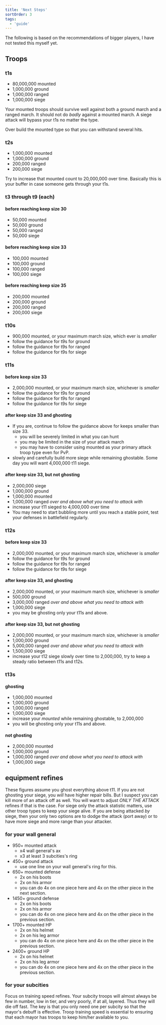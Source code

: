 ```yaml
---
title: 'Next Steps'
sortOrder: 3
tags: 
  - 'guide'
---
```


The following is based on the recommendations of bigger players, I have not tested this myself yet.

## Troops

### t1s 

* 80,000,000 mounted
* 1,000,000 ground
* 1,000,000 ranged
* 1,000,000 siege

Your mounted troops should survive well against both a ground march and a
ranged march.  It should not do *badly* against a mounted march.  A siege
attack will bypass your t1s no matter the type. 

Over build the mounted type so that you can withstand several hits. 

### t2s 

* 1,000,000 mounted
* 1,000,000 ground
* 200,000 ranged
* 200,000 siege

Try to increase that mounted count to 20,000,000 over time. Basically this is your buffer in case someone gets through your t1s. 

### t3 through t9 (each)

#### before reaching keep size 30

* 50,000 mounted 
* 50,000 ground
* 50,000 ranged
* 50,000 siege

#### before reaching keep size 33

* 100,000 mounted
* 100,000 ground
* 100,000 ranged
* 100,000 siege

#### before reaching keep size 35

* 200,000 mounted
* 200,000 ground
* 200,000 ranged
* 200,000 siege

### t10s

* 900,000 mounted, or your maximum march size, which ever is *smaller*
* follow the guidance for t9s for ground
* follow the guidance for t9s for ranged
* follow the guidance for t9s for siege

### t11s

#### before keep size 33

* 2,000,000 mounted, or your maximum march size, whichever is *smaller*
* follow the guidance for t9s for ground
* follow the guidance for t9s for ranged
* follow the guidance for t9s for siege

#### after keep size 33 and ghosting

* If you are, continue to follow the guidance above for keeps smaller than size 33.
  * you will be severely limited in what you can hunt
  * you may be limited in the size of your attack march
  * you may have to consider using mounted as your primary attack troop type even for PvP. 
* slowly and carefully build more siege while remaining ghostable. Some day you will want 4,000,000 t11 siege.

#### after keep size 33, but not ghosting

* 2,000,000 siege
* 1,000,000 ground
* 1,000,000 mounted
* 1,000,000 ranged *over and above what you need to attack with*
* increase your t11 sieged to 4,000,000 over time 
* You may need to start bubbling more until you reach a stable point, test your defenses in battlefield regularly. 

### t12s

#### before keep size 33

* 2,000,000 mounted, or your maximum march size, whichever is *smaller*
* follow the guidance for t9s for ground
* follow the guidance for t9s for ranged
* follow the guidance for t9s for siege

#### after keep size 33, and ghosting

* 2,000,000 mounted, or your maximum march size, whichever is *smaller*
* 500,000 ground
* 3,000,000 ranged *over and above what you need to attack with*
* 1,000,000 siege
* you may be ghosting only your t11s and above. 

#### after keep size 33, but not ghosting

* 2,000,000 mounted, or your maximum march size, whichever is *smaller*
* 1,000,000 ground
* 5,000,000 ranged *over and above what you need to attack with*
* 1,500,000 siege
* increase your t12 siege slowly over time to 2,000,000, try to keep a steady ratio between t11s and t12s. 

### t13s

#### ghosting

* 1,000,000 mounted
* 1,000,000 ground
* 1,000,000 ranged
* 1,000,000 siege
* increase your *mounted* while remaining ghostable, to 2,000,000
* you will be ghosting only your t11s and above. 

#### not ghosting

* 2,000,000 mounted
* 1,000,000 ground
* 1,000,000 ranged *over and above what you need to attack with* 
* 1,000,000 siege

## equipment refines

These figures assume you ghost everything above t11.  If you are not ghosting
your siege, you *will* have higher repair bills.  But I suspect you can kill
more of an attack off as well.  You will want to adjust *ONLY THE ATTACK*
refines if that is the case.  For siege only the attack statistic matters, use
other troop types to keep your siege alive.  If you are being attacked *by*
siege, then your only two options are to dodge the attack (port away) or to
have more siege and more range than your attacker.

### for your wall general

* 950+ mounted attack 
  * x4 wall general's ax
  * x3 at least 3 subcities's ring
* 450+ ground attack
  * use one line on your wall general's ring for this.
* 650+ mounted defense
  * 2x on his boots
  * 2x on his armor
  * you can do 4x on one piece here and 4x on the other piece in the next section.
* 1450+ ground defense 
  * 2x on his boots
  * 2x on his armor  
  * you can do 4x on one piece here and 4x on the other piece in the previous section.
* 1700+ mounted HP
  * 2x on his helmet
  * 2x on his leg armor
  * you can do 4x on one piece here and 4x on the other piece in the previous section.
* 2400+ ground HP 
  * 2x on his helmet
  * 2x on his leg armor
  * you can do 4x on one piece here and 4x on the other piece in the previous section.

### for your subcities

Focus on training speed refines.  Your subcity troops will almost always be few
in number, low in tier, and very poorly, if at all, layered.  Thus they will
die off fast.  The key is that you only need one per subcity so that the
mayor's debuff is effective.  Troop training speed is essential to ensuring
that each mayor has troops to keep him/her available to you.

